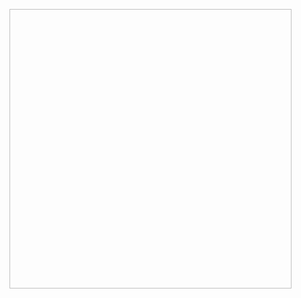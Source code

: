 <p align="center">
  <kbd>
    <img href="https://ik.imagekit.io/tatmorenno/tela-crud_e6PzoydJ8.png?ik-sdk-version=javascript-1.4.3&updatedAt=1655694570242" width="850" height="500">
  </kbd>
</p>
